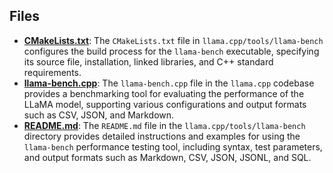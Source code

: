 
## Files
- **[CMakeLists.txt](llama-bench/CMakeLists.txt.driver.md)**: The `CMakeLists.txt` file in `llama.cpp/tools/llama-bench` configures the build process for the `llama-bench` executable, specifying its source file, installation, linked libraries, and C++ standard requirements.
- **[llama-bench.cpp](llama-bench/llama-bench.cpp.driver.md)**: The `llama-bench.cpp` file in the `llama.cpp` codebase provides a benchmarking tool for evaluating the performance of the LLaMA model, supporting various configurations and output formats such as CSV, JSON, and Markdown.
- **[README.md](llama-bench/README.md.driver.md)**: The `README.md` file in the `llama.cpp/tools/llama-bench` directory provides detailed instructions and examples for using the `llama-bench` performance testing tool, including syntax, test parameters, and output formats such as Markdown, CSV, JSON, JSONL, and SQL.
